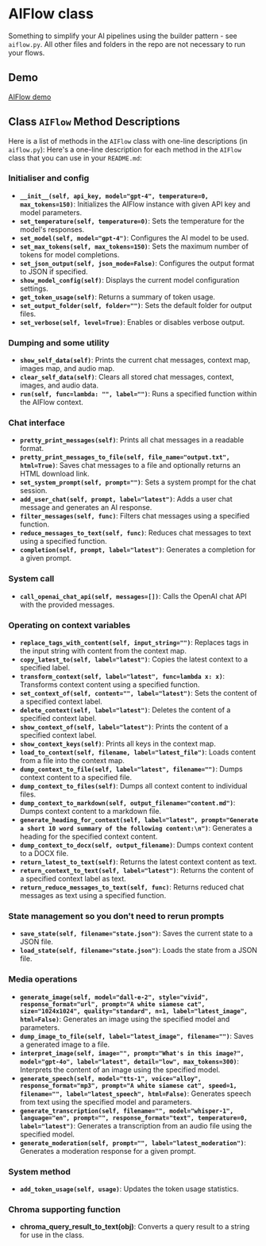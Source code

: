 # AIFlow class

Something to simplify your AI pipelines using the builder pattern - see `aiflow.py`.
All other files and folders in the repo are not necessary to run your flows.

## Demo

[AIFlow demo](aiflow_demo.ipynb)

## Class `AIFlow` Method Descriptions

Here is a list of methods in the `AIFlow` class with one-line descriptions (in `aiflow.py`):
Here's a one-line description for each method in the `AIFlow` class that you can use in your `README.md`:

### Initialiser and config

- **`__init__(self, api_key, model="gpt-4", temperature=0, max_tokens=150)`**: Initializes the AIFlow instance with given API key and model parameters.
- **`set_temperature(self, temperature=0)`**: Sets the temperature for the model's responses.
- **`set_model(self, model="gpt-4")`**: Configures the AI model to be used.
- **`set_max_tokens(self, max_tokens=150)`**: Sets the maximum number of tokens for model completions.
- **`set_json_output(self, json_mode=False)`**: Configures the output format to JSON if specified.
- **`show_model_config(self)`**: Displays the current model configuration settings.
- **`get_token_usage(self)`**: Returns a summary of token usage.
- **`set_output_folder(self, folder="")`**: Sets the default folder for output files.
- **`set_verbose(self, level=True)`**: Enables or disables verbose output.

### Dumping and some utility

- **`show_self_data(self)`**: Prints the current chat messages, context map, images map, and audio map.
- **`clear_self_data(self)`**: Clears all stored chat messages, context, images, and audio data.
- **`run(self, func=lambda: "", label="")`**: Runs a specified function within the AIFlow context.

### Chat interface

- **`pretty_print_messages(self)`**: Prints all chat messages in a readable format.
- **`pretty_print_messages_to_file(self, file_name="output.txt", html=True)`**: Saves chat messages to a file and optionally returns an HTML download link.
- **`set_system_prompt(self, prompt="")`**: Sets a system prompt for the chat session.
- **`add_user_chat(self, prompt, label="latest")`**: Adds a user chat message and generates an AI response.
- **`filter_messages(self, func)`**: Filters chat messages using a specified function.
- **`reduce_messages_to_text(self, func)`**: Reduces chat messages to text using a specified function.
- **`completion(self, prompt, label="latest")`**: Generates a completion for a given prompt.

### System call

- **`call_openai_chat_api(self, messages=[])`**: Calls the OpenAI chat API with the provided messages.

### Operating on context variables

- **`replace_tags_with_content(self, input_string="")`**: Replaces tags in the input string with content from the context map.
- **`copy_latest_to(self, label="latest")`**: Copies the latest context to a specified label.
- **`transform_context(self, label="latest", func=lambda x: x)`**: Transforms context content using a specified function.
- **`set_context_of(self, content="", label="latest")`**: Sets the content of a specified context label.
- **`delete_context(self, label="latest")`**: Deletes the content of a specified context label.
- **`show_context_of(self, label="latest")`**: Prints the content of a specified context label.
- **`show_context_keys(self)`**: Prints all keys in the context map.
- **`load_to_context(self, filename, label="latest_file")`**: Loads content from a file into the context map.
- **`dump_context_to_file(self, label="latest", filename="")`**: Dumps context content to a specified file.
- **`dump_context_to_files(self)`**: Dumps all context content to individual files.
- **`dump_context_to_markdown(self, output_filename="content.md")`**: Dumps context content to a markdown file.
- **`generate_heading_for_context(self, label="latest", prompt="Generate a short 10 word summary of the following content:\n")`**: Generates a heading for the specified context content.
- **`dump_context_to_docx(self, output_filename)`**: Dumps context content to a DOCX file.
- **`return_latest_to_text(self)`**: Returns the latest context content as text.
- **`return_context_to_text(self, label="latest")`**: Returns the content of a specified context label as text.
- **`return_reduce_messages_to_text(self, func)`**: Returns reduced chat messages as text using a specified function.

### State management so you don't need to rerun prompts

- **`save_state(self, filename="state.json")`**: Saves the current state to a JSON file.
- **`load_state(self, filename="state.json")`**: Loads the state from a JSON file.

### Media operations

- **`generate_image(self, model="dall-e-2", style="vivid", response_format="url", prompt="A white siamese cat", size="1024x1024", quality="standard", n=1, label="latest_image", html=False)`**: Generates an image using the specified model and parameters.
- **`dump_image_to_file(self, label="latest_image", filename="")`**: Saves a generated image to a file.
- **`interpret_image(self, image="", prompt="What's in this image?", model="gpt-4o", label="latest", detail="low", max_tokens=300)`**: Interprets the content of an image using the specified model.
- **`generate_speech(self, model="tts-1", voice="alloy", response_format="mp3", prompt="A white siamese cat", speed=1, filename="", label="latest_speech", html=False)`**: Generates speech from text using the specified model and parameters.
- **`generate_transcription(self, filename="", model="whisper-1", language="en", prompt="", response_format="text", temperature=0, label="latest")`**: Generates a transcription from an audio file using the specified model.
- **`generate_moderation(self, prompt="", label="latest_moderation")`**: Generates a moderation response for a given prompt.

### System method

- **`add_token_usage(self, usage)`**: Updates the token usage statistics.

### Chroma supporting function

- **chroma_query_result_to_text(obj)**: Converts a query result to a string for use in the class.

